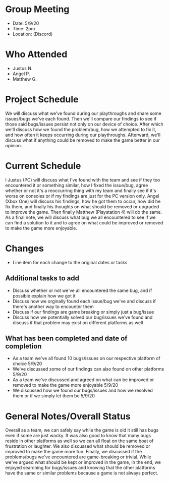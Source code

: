 # Group Meeting

* Date: 5/9/20
* Time: 2pm
* Location: (Discord)

# Who Attended
* Justus N.
* Angel P. 
* Matthew G.

# Project Schedule

We will discuss what we've found during our playthroughs and share some issues/bugs we've each found. Then we'll compare our findings to see if those said bugs/issues persist not only on our device of choice. After which we'll discuss how we found the problem/bug, how we attempted to fix it, and how often it keeps occurring during our playthroughs. Afterward, we'll discuss what if anything could be removed to make the game better in our opinion.

# Current Schedule

I Justus (PC) will discuss what I've found with the team and see if they too encountered it or something similar, how I fixed the issue/bug, agree whether or not it's a reoccurring thing with my team and finally see if it's worse on consoles or if my findings are just for the PC version only. Angel (Xbox One) will discuss his findings, how he got them to occur, how did he fix them, and finally his thoughts on what should be removed or upgraded to improve the game. Then finally Matthew (Playstation 4) will do the same. As a final note, we will discuss what bug we all encountered to see if we can find a solution to it and to agree on what could be improved or removed to make the game more enjoyable. 

# Changes

* Line item for each change to the original dates or tasks

## Additional tasks to add

- Discuss whether or not we've all encountered the same bug, and if possible explain how we got it
- Discuss how we orginally found each issue/bug we've and discuss if there's another way to encounter them
- Discuss if our findings are game breaking or simply just a bug/issue
- Discuss how we potentially solved our bug/issues we've found and discuss if that problem may exist on different platforms as well

## What has been completed and date of completion

* As a team we've all found 10 bugs/issues on our respective platform of choice 5/9/20
* We've discussed some of our findings can also found on other platforms 5/9/20
* As a team we've discussed and agreed on what can be improved or removed to make the game more enjoyable 5/9/20
* We discussed how we found our bugs/issues and how we resolved them or if we simply let them be 5/9/20

# General Notes/Overall Status

Overall as a team, we can safely say while the game is old it still has bugs even if some are just wacky. It was also good to know that many bugs reside in other platforms as well so we can all float on the same boat of frustration or laughter. We also discussed what should be removed or improved to make the game more fun. Finally, we discussed if the problems/bugs we've encountered are game-breaking or trivial. While we've argued what should be kept or improved in the game, In the end, we enjoyed searching for bugs/issues and knowing that the other platforms have the same or similar problems because a game is not always perfect. 

